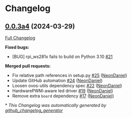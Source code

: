 # Changelog

## [0.0.3a4](https://github.com/NeonGeckoCom/sj201-interface/tree/0.0.3a4) (2024-03-29)

[Full Changelog](https://github.com/NeonGeckoCom/sj201-interface/compare/0.0.2...0.0.3a4)

**Fixed bugs:**

- \[BUG\] rpi\_ws281x fails to build on Python 3.10 [\#21](https://github.com/NeonGeckoCom/sj201-interface/issues/21)

**Merged pull requests:**

- Fix relative path references in setup.py [\#25](https://github.com/NeonGeckoCom/sj201-interface/pull/25) ([NeonDaniel](https://github.com/NeonDaniel))
- Update GitHub automation [\#24](https://github.com/NeonGeckoCom/sj201-interface/pull/24) ([NeonDaniel](https://github.com/NeonDaniel))
- Loosen ovos-utils dependency spec [\#22](https://github.com/NeonGeckoCom/sj201-interface/pull/22) ([NeonDaniel](https://github.com/NeonDaniel))
- HardwarePWM-aware led driver [\#19](https://github.com/NeonGeckoCom/sj201-interface/pull/19) ([NeonDaniel](https://github.com/NeonDaniel))
- Remove extra `board` dependency [\#17](https://github.com/NeonGeckoCom/sj201-interface/pull/17) ([NeonDaniel](https://github.com/NeonDaniel))



\* *This Changelog was automatically generated by [github_changelog_generator](https://github.com/github-changelog-generator/github-changelog-generator)*
